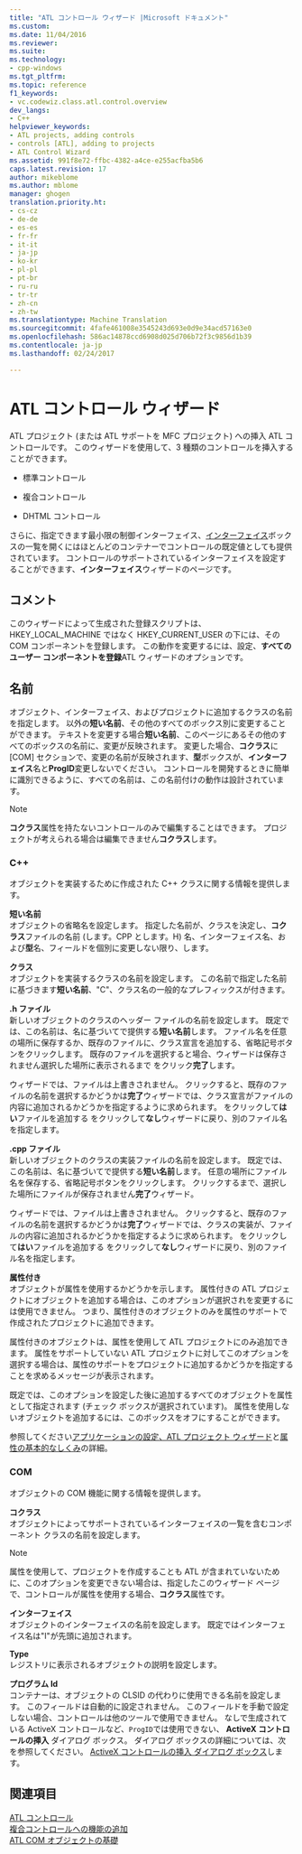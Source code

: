 ```yaml
---
title: "ATL コントロール ウィザード |Microsoft ドキュメント"
ms.custom: 
ms.date: 11/04/2016
ms.reviewer: 
ms.suite: 
ms.technology:
- cpp-windows
ms.tgt_pltfrm: 
ms.topic: reference
f1_keywords:
- vc.codewiz.class.atl.control.overview
dev_langs:
- C++
helpviewer_keywords:
- ATL projects, adding controls
- controls [ATL], adding to projects
- ATL Control Wizard
ms.assetid: 991f8e72-ffbc-4382-a4ce-e255acfba5b6
caps.latest.revision: 17
author: mikeblome
ms.author: mblome
manager: ghogen
translation.priority.ht:
- cs-cz
- de-de
- es-es
- fr-fr
- it-it
- ja-jp
- ko-kr
- pl-pl
- pt-br
- ru-ru
- tr-tr
- zh-cn
- zh-tw
ms.translationtype: Machine Translation
ms.sourcegitcommit: 4fafe461008e3545243d693e0d9e34acd57163e0
ms.openlocfilehash: 586ac14878ccd6908d025d706b72f3c9856d1b39
ms.contentlocale: ja-jp
ms.lasthandoff: 02/24/2017

---
```

# <a name="atl-control-wizard"></a>ATL コントロール ウィザード
ATL プロジェクト (または ATL サポートを MFC プロジェクト) への挿入 ATL コントロールです。 このウィザードを使用して、3 種類のコントロールを挿入することができます。  
  
-   標準コントロール  
  
-   複合コントロール  
  
-   DHTML コントロール  
  
 さらに、指定できます最小限の制御インターフェイス、[インターフェイス](../../atl/reference/interfaces-atl-control-wizard.md)ボックスの一覧を開くにはほとんどのコンテナーでコントロールの既定値としても提供されています。 コントロールのサポートされているインターフェイスを設定することができます、**インターフェイス**ウィザードのページです。  
  
## <a name="remarks"></a>コメント  
 このウィザードによって生成された登録スクリプトは、HKEY_LOCAL_MACHINE ではなく HKEY_CURRENT_USER の下には、その COM コンポーネントを登録します。 この動作を変更するには、設定、**すべてのユーザー コンポーネントを登録**ATL ウィザードのオプションです。  
  
## <a name="names"></a>名前  
 オブジェクト、インターフェイス、およびプロジェクトに追加するクラスの名前を指定します。 以外の**短い名前**、その他のすべてのボックス別に変更することができます。 テキストを変更する場合**短い名前**、このページにあるその他のすべてのボックスの名前に、変更が反映されます。 変更した場合、**コクラス**に [COM] セクションで、変更の名前が反映されます、**型**ボックスが、**インターフェイス**名と**ProgID**変更しないでください。 コントロールを開発するときに簡単に識別できるように、すべての名前は、この名前付けの動作は設計されています。  
  
> [!NOTE]
>  **コクラス**属性を持たないコントロールのみで編集することはできます。 プロジェクトが考えられる場合は編集できません**コクラス**します。  
  
### <a name="c"></a>C++  
 オブジェクトを実装するために作成された C++ クラスに関する情報を提供します。  
  
 **短い名前**  
 オブジェクトの省略名を設定します。 指定した名前が、クラスを決定し、**コクラス**ファイルの名前 (します。CPP とします。H) 名、インターフェイス名、および**型**名、フィールドを個別に変更しない限り、します。  
  
 **クラス**  
 オブジェクトを実装するクラスの名前を設定します。 この名前で指定した名前に基づきます**短い名前**、"C"、クラス名の一般的なプレフィックスが付きます。  
  
 **.h ファイル**  
 新しいオブジェクトのクラスのヘッダー ファイルの名前を設定します。 既定では、この名前は、名に基づいてで提供する**短い名前**します。 ファイル名を任意の場所に保存するか、既存のファイルに、クラス宣言を追加する、省略記号ボタンをクリックします。 既存のファイルを選択すると場合、ウィザードは保存されません選択した場所に表示されるまで をクリック**完了**します。  
  
 ウィザードでは、ファイルは上書きされません。 クリックすると、既存のファイルの名前を選択するかどうかは**完了**ウィザードでは、クラス宣言がファイルの内容に追加されるかどうかを指定するように求められます。 をクリックして**はい**ファイルを追加する をクリックして**なし**ウィザードに戻り、別のファイル名を指定します。  
  
 **.cpp ファイル**  
 新しいオブジェクトのクラスの実装ファイルの名前を設定します。 既定では、この名前は、名に基づいてで提供する**短い名前**します。 任意の場所にファイル名を保存する、省略記号ボタンをクリックします。 クリックするまで、選択した場所にファイルが保存されません**完了**ウィザード。  
  
 ウィザードでは、ファイルは上書きされません。 クリックすると、既存のファイルの名前を選択するかどうかは**完了**ウィザードでは、クラスの実装が、ファイルの内容に追加されるかどうかを指定するように求められます。 をクリックして**はい**ファイルを追加する をクリックして**なし**ウィザードに戻り、別のファイル名を指定します。  
  
 **属性付き**  
 オブジェクトが属性を使用するかどうかを示します。 属性付きの ATL プロジェクトにオブジェクトを追加する場合は、このオプションが選択されを変更するには使用できません。 つまり、属性付きのオブジェクトのみを属性のサポートで作成されたプロジェクトに追加できます。  
  
 属性付きのオブジェクトは、属性を使用して ATL プロジェクトにのみ追加できます。 属性をサポートしていない ATL プロジェクトに対してこのオプションを選択する場合は、属性のサポートをプロジェクトに追加するかどうかを指定することを求めるメッセージが表示されます。  
  
 既定では、このオプションを設定した後に追加するすべてのオブジェクトを属性として指定されます (チェック ボックスが選択されています)。 属性を使用しないオブジェクトを追加するには、このボックスをオフにすることができます。  
  
 参照してください[アプリケーションの設定、ATL プロジェクト ウィザード](../../atl/reference/application-settings-atl-project-wizard.md)と[属性の基本的なしくみ](../../windows/basic-mechanics-of-attributes.md)の詳細。  
  
### <a name="com"></a>COM  
 オブジェクトの COM 機能に関する情報を提供します。  
  
 **コクラス**  
 オブジェクトによってサポートされているインターフェイスの一覧を含むコンポーネント クラスの名前を設定します。  
  
> [!NOTE]
>  属性を使用して、プロジェクトを作成することも ATL が含まれていないために、このオプションを変更できない場合は、指定したこのウィザード ページで、コントロールが属性を使用する場合、**コクラス**属性です。  
  
 **インターフェイス**  
 オブジェクトのインターフェイスの名前を設定します。 既定ではインターフェイス名は"I"が先頭に追加されます。  
  
 **Type**  
 レジストリに表示されるオブジェクトの説明を設定します。  
  
 **プログラム Id**  
 コンテナーは、オブジェクトの CLSID の代わりに使用できる名前を設定します。 このフィールドは自動的に設定されません。 このフィールドを手動で設定しない場合、コントロールは他のツールで使用できません。 なしで生成されている ActiveX コントロールなど、`ProgID`では使用できない、 **ActiveX コントロールの挿入** ダイアログ ボックス。 ダイアログ ボックスの詳細については、次を参照してください。 [ActiveX コントロールの挿入 ダイアログ ボックス](../../windows/insert-activex-control-dialog-box.md)します。  
  
## <a name="see-also"></a>関連項目  
 [ATL コントロール](../../atl/reference/adding-an-atl-control.md)   
 [複合コントロールへの機能の追加](../../atl/adding-functionality-to-the-composite-control.md)   
 [ATL COM オブジェクトの基礎](../../atl/fundamentals-of-atl-com-objects.md)


